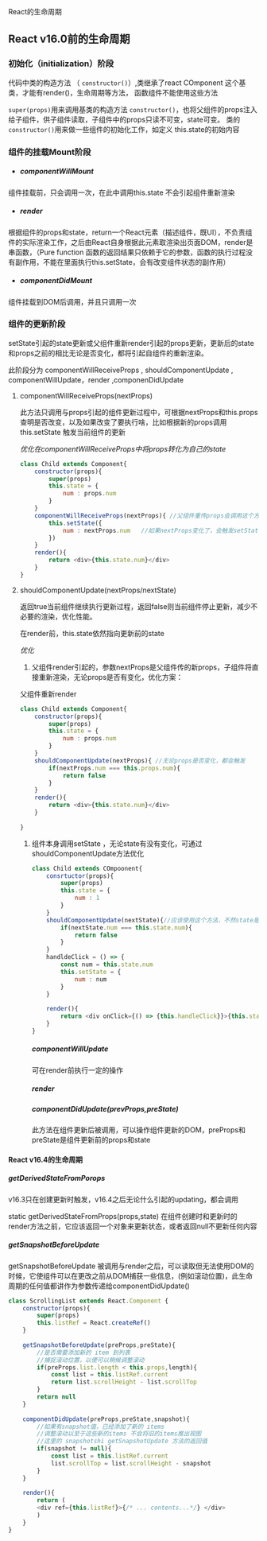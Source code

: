 React的生命周期

## React v16.0前的生命周期

### 初始化（initialization）阶段

代码中类的构造方法 （ `constructor()`）,类继承了react COmponent 这个基类，才能有render()，生命周期等方法， 函数组件不能使用这些方法

`super(props)`用来调用基类的构造方法 `constructor()`，也将父组件的props注入给子组件，供子组件读取，子组件中的props只读不可变，state可变。 类的`constructor()`用来做一些组件的初始化工作，如定义 this.state的初始内容

### 组件的挂载Mount阶段

- ##### componentWillMount

组件挂载前，只会调用一次，在此中调用this.state 不会引起组件重新渲染

- ##### render

根据组件的props和state，return一个React元素（描述组件，既UI），不负责组件的实际渲染工作，之后由React自身根据此元素取渲染出页面DOM，render是串函数，（Pure function 函数的返回结果只依赖于它的参数，函数的执行过程没有副作用，不能在里面执行this.setState，会有改变组件状态的副作用）

- ##### componentDidMount

组件挂载到DOM后调用，并且只调用一次

### 组件的更新阶段

setState引起的state更新或父组件重新render引起的props更新，更新后的state和props之前的相比无论是否变化，都将引起自组件的重新渲染。

此阶段分为 componentWillReceiveProps , shouldComponentUpdate , componentWillUpdate，render ,componenDidUpdate

1. componentWillReceiveProps(nextProps)

   此方法只调用与props引起的组件更新过程中，可根据nextProps和this.props查明是否改变，以及如果改变了要执行啥，比如根据新的props调用this.setState 触发当前组件的更新

   *优化在componentWillReceiveProps中将props转化为自己的state*

   ```javascript
   class Child extends Component{
       constructor(props){
           super(props)
           this.state = {
               num : props.num
           }
       }
       componentWillReceiveProps(nextProps){ //父组件重传props会调用这个方法
           this.setState({
               num : nextProps.num   //如果nextProps变化了，会触发setState重新render,如此props不会再触发子组件更新
           })
       }
       render(){
           return <div>{this.state.num}</div>
       }
   }
   ```

   

2. shouldComponentUpdate(nextProps/nextState)

   返回true当前组件继续执行更新过程，返回false则当前组件停止更新，减少不必要的渲染，优化性能。

   在render前，this.state依然指向更新前的state

   *优化*

   1. 父组件render引起的，参数nextProps是父组件传的新props，子组件将直接重新渲染，无论props是否有变化，优化方案：

   父组件重新render

   ```javascript
   class Child extends Component{
       constructor(props){
           super(props)
           this.state = {
               num : props.num
           }
       }
       shouldComponentUpdate(nextProps){ //无论props是否变化，都会触发
           if(nextProps.num === this.props.num){
               return false
           }
       }
       render(){
           return <div>{this.state.num}</div>
       }
       
   }
   ```

   1. 组件本身调用setState ，无论state有没有变化，可通过shouldComponentUpdate方法优化

      ```javascript
      class Child extends COmpoonent{
          consrtuctor(props){
              super(props)
              this.state = {
                  num : 1
              }
          }
          shouldComponentUpdate(nextState){//应该使用这个方法，不然state是否有更新都将会导致数组的重新渲染
              if(nextState.num === this.state.num){
                  return false
              }
          }
          handldeClick = () => {
              const num = this.state.num
              this.setState = {
                  num : num
              }
          }
          
          render(){
              return <div onClick={() => {this.handleClick}}>{this.state.num}</div>
          }
      }
      ```

      ##### componentWillUpdate

      可在render前执行一定的操作

      ##### render

      ##### componentDidUpdate(prevProps,preState)

      此方法在组件更新后被调用，可以操作组件更新的DOM，preProps和preState是组件更新前的props和state

#### React v16.4的生命周期

##### getDerivedStateFromPorops

v16.3只在创建更新时触发，v16.4之后无论什么引起的updating，都会调用

static getDerivedStateFromProps(props,state) 在组件创建时和更新时的render方法之前，它应该返回一个对象来更新状态，或者返回null不更新任何内容

##### getSnapshotBeforeUpdate

getSnapshotBeforeUpdate 被调用与render之后，可以读取但无法使用DOM的时候，它使组件可以在更改之前从DOM捕获一些信息，(例如滚动位置)，此生命周期的任何值都讲作为参数传递给componentDidUpdate()

```javascript
class ScrollingList extends React.Component {
    constructor(props){
        super(props)
        this.listRef = React.createRef()
    }
    
    getSnapshotBeforeUpdate(preProps,preState){
        //是否需要添加新的 item 到列表
        //捕捉滚动位置，以便可以稍候调整滚动
        if(preProps.list.length < this.props,length){
            const list = this.listRef.current
            return list.scrollHeight - list.scrollTop
        }
        return null
    }
    
    componentDidUpdate(preProps,preState,snapshot){
        //如果有snapshot值，已经添加了新的 items
        //调整滚动以至于这些新的items 不会将旧的items推出视图
        //这里的 snapshotshi getSnapshotUpdate 方法的返回值
        if(snapshot != null){
            const list = this.listRef.current
            list.scrollTop = list.scrollHeight - snapshot
        }
    }
    
    render(){
        return (
        <div ref={this.listRef}>{/* ... contents...*/} </div>
        )
    }
}
```





